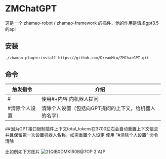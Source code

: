 # ZMChatGPT

这是一个 zhamao-robot / zhamao-framework 的插件，他的作用是请求gpt3.5的api


## 安装

```bash
./zhamao plugin:install https://github.com/DreamMiu/ZMChatGPT.git
```

## 命令
| 触发指令 | 介绍 |
| --- | --- |
|  # | 使用#+内容 向机器人提问 |
| #清除个人设置 | 清除个人设置（包括向GPT提问的上下文，给机器人的名字） |

##因为GPT接口限制插件上下文total_tokens在3700左右会自动重置上下文信息并且保留第一次设置机器人名称，如需重置个人设定 使用 “#清除个人设置” 命令清除

比如例如下方图片
![2{QIB0DMKIR0B@7OP 2`A}P](https://user-images.githubusercontent.com/30835281/224357757-c7db810e-6959-4ae9-8987-eba6af201bd9.jpg)
